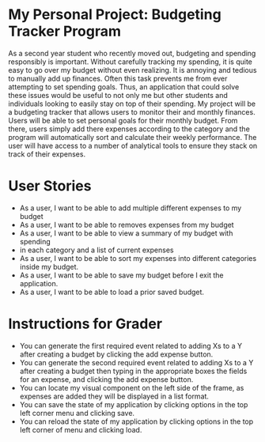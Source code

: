 # My Personal Project: Budgeting Tracker Program <br>
As a second year student who recently moved out, budgeting and spending
responsibly is important. Without carefully tracking my spending, it is 
quite easy to go over my budget without even realizing. It is annoying and 
tedious to manually add up finances. Often this task prevents me from ever 
attempting to set spending goals. Thus, 
an application that could solve these issues would be useful to not only 
me but other students and individuals looking to easily stay on top of their 
spending. My project will be a budgeting tracker that allows 
users to monitor their and monthly finances. Users will be able to set 
personal goals for their monthly budget.
From there, users simply add there expenses according to the category and the program
will automatically sort and calculate their weekly performance. The user will
have access to a number of analytical tools to ensure they stack on track of their expenses.


# User Stories

- As a user, I want to be able to add multiple different expenses to my budget <br>
- As a user, I want to be able to removes expenses from my budget <br>
- As a user, I want to be able to view a summary of my budget with spending<br>
- in each category and a list of current expenses <br>
- As a user, I want to be able to sort my expenses into different categories inside my budget. <br>
- As a user, I want to be able to save my budget before I exit the application. <br>
- As a user, I want to be able to load a prior saved budget.






# Instructions for Grader



- You can generate the first required event related to adding Xs to a Y after creating a budget by 
clicking the add expense button.
- You can generate the second required event related to adding Xs to a Y after creating a budget
then typing in the appropriate boxes the fields for an expense, and clicking the add expense button.
- You can locate my visual component on the left side of the frame, as expenses are added
they will be displayed in a list format.
- You can save the state of my application by clicking options in the top left corner menu and clicking save.
- You can reload the state of my application by clicking options in the top left corner of menu and clicking load. 
